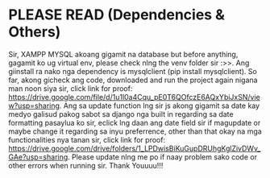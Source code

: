 # PLEASE READ (Dependencies & Others)
Sir, XAMPP MYSQL akoang gigamit na database but before anything, gagamit ko ug virtual env, please check nlng the venv folder sir :>>. Ang giinstall ra nako nga dependency is mysqlclient (pip install mysqlclient). So far, akong gicheck ang code, downloaded and run the project again nigana man noon siya sir, click link for proof: https://drive.google.com/file/d/1u1l0a4Cqu_pE0T6QOfczE6AQxYbiJxSN/view?usp=sharing. Ang sa update function lng sir js akong gigamit sa date kay medyo galisud pakog sabot sa django nga built in regarding sa date formatting pasaylua ko sir, eclick lng daan ang date field sir if magupdate or maybe change it regarding sa inyu preferrence, other than that okay na mga functionalities nya tanan sir, click link for proof: https://drive.google.com/drive/folders/1_LPDwisBiKuGupDRUhgKglZivDWv_GAe?usp=sharing. Please update nlng me po if naay problem sako code or other errors when running sir. Thank Youuuu!!!
